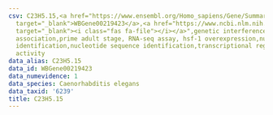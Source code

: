 ```yaml
---
csv: C23H5.15,<a href="https://www.ensembl.org/Homo_sapiens/Gene/Summary?db=core;g=WBGene00219423"
  target="_blank">WBGene00219423</a>,<a href="https://www.ncbi.nlm.nih.gov/pubmed/30894454"
  target="_blank"><i class="fas fa-file"></i></a>",genetic interference,functional
  association,prime adult stage, RNA-seq assay, hsf-1 overexpression,nucleotide sequence
  identification,nucleotide sequence identification,transcriptional regulation,up-regulates
  activity
data_alias: C23H5.15
data_id: WBGene00219423
data_numevidence: 1
data_species: Caenorhabditis elegans
data_taxid: '6239'
title: C23H5.15
---
```

